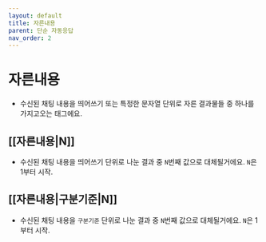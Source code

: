 ```yaml
---
layout: default
title: 자른내용
parent: 단순 자동응답
nav_order: 2
---
```


# 자른내용

* 수신된 채팅 내용을 띄어쓰기 또는 특정한 문자열 단위로 자른 결과물들 중 하나를 가지고오는 태그에요.

## [[자른내용|N]]
 * 수신된 채팅 내용을 띄어쓰기 단위로 나눈 결과 중 `N`번째 값으로 대체될거에요. `N`은 1부터 시작.

## [[자른내용|구분기준|N]]
 * 수신된 채팅 내용을 `구분기준` 단위로 나눈 결과 중 `N`번째 값으로 대체될거에요. `N`은 1부터 시작.